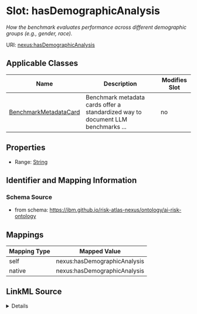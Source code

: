 

# Slot: hasDemographicAnalysis


_How the benchmark evaluates performance across different demographic groups (e.g., gender, race)._





URI: [nexus:hasDemographicAnalysis](https://ibm.github.io/risk-atlas-nexus/ontology/hasDemographicAnalysis)



<!-- no inheritance hierarchy -->





## Applicable Classes

| Name | Description | Modifies Slot |
| --- | --- | --- |
| [BenchmarkMetadataCard](BenchmarkMetadataCard.md) | Benchmark metadata cards offer a standardized way to document LLM benchmarks ... |  no  |







## Properties

* Range: [String](String.md)





## Identifier and Mapping Information







### Schema Source


* from schema: https://ibm.github.io/risk-atlas-nexus/ontology/ai-risk-ontology




## Mappings

| Mapping Type | Mapped Value |
| ---  | ---  |
| self | nexus:hasDemographicAnalysis |
| native | nexus:hasDemographicAnalysis |




## LinkML Source

<details>
```yaml
name: hasDemographicAnalysis
description: How the benchmark evaluates performance across different demographic
  groups (e.g., gender, race).
from_schema: https://ibm.github.io/risk-atlas-nexus/ontology/ai-risk-ontology
rank: 1000
alias: hasDemographicAnalysis
domain_of:
- BenchmarkMetadataCard
range: string

```
</details>
